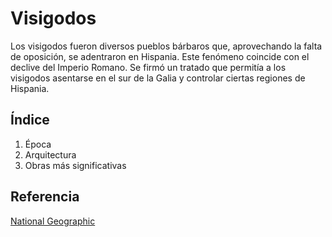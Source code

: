 # Visigodos

Los visigodos fueron diversos pueblos bárbaros que, aprovechando la falta de oposición, se adentraron en Hispania. Este fenómeno coincide con el declive del Imperio Romano. Se firmó un tratado que permitía a los visigodos asentarse en el sur de la Galia y controlar ciertas regiones de Hispania.

## Índice

1. Época
2. Arquitectura
3. Obras más significativas

## Referencia
[National Geographic](https://www.nationalgeographic.com.es/)
